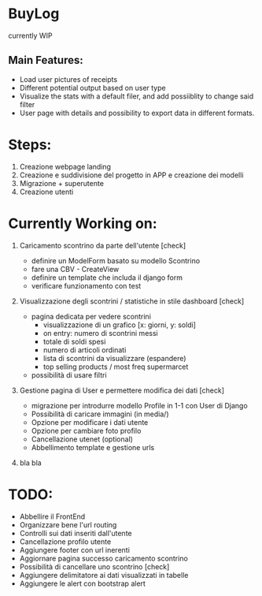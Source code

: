 # BuyLog

currently WIP

## Main Features:
- Load user pictures of receipts
- Different potential output based on user type 
- Visualize the stats with a default filer, and add possiiblity to change said filter
- User page with details and possibility to export data in different formats.  


# Steps: 

1. Creazione webpage landing 
2. Creazione e suddivisione del progetto in APP e creazione dei modelli 
3. Migrazione + superutente
4. Creazione utenti 



# Currently Working on: 

1. Caricamento scontrino da parte dell'utente [check]
    - definire un ModelForm basato su modello Scontrino 
    - fare una CBV - CreateView 
    - definire un template che includa il django form 
    - verificare funzionamento con test 


2. Visualizzazione degli scontrini / statistiche in stile dashboard [check]
    - pagina dedicata per vedere scontrini 
        - visualizzazione di un grafico [x: giorni, y: soldi]
        - on entry: numero di scontrini messi
        - totale di soldi spesi 
        - numero di articoli ordinati 
        - lista di scontrini da visualizzare (espandere)
        - top selling products / most freq supermarcet 
    - possibilità di usare filtri 


3. Gestione pagina di User e permettere modifica dei dati [check]
    - migrazione per introdurre modello Profile in 1-1 con User di Django
    - Possibilità di caricare immagini (in media/) 
    - Opzione per modificare i dati utente 
    - Opzione per cambiare foto profilo 
    - Cancellazione utenet (optional)
    - Abbellimento template e gestione urls



4. bla bla 




# TODO: 

- Abbellire il FrontEnd 
- Organizzare bene l'url routing 
- Controlli sui dati inseriti dall'utente 
- Cancellazione profilo utente 
- Aggiungere footer con url inerenti 
- Aggiornare pagina successo caricamento scontrino 
- Possibilità di cancellare uno scontrino [check]
- Aggiungere delimitatore ai dati visualizzati in tabelle
- Aggiungere le alert con bootstrap alert 